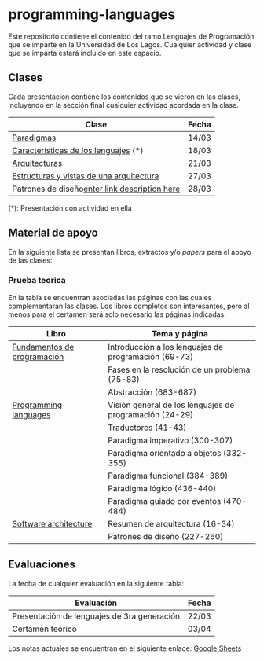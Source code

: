 # programming-languages
Este repositorio contiene el contenido del ramo Lenguajes de Programación que se imparte en la Universidad de Los Lagos. Cualquier actividad y clase que se imparta estará incluido en este espacio.
## Clases
Cada presentacion contiene los contenidos que se vieron en las clases, incluyendo en la sección final cualquier actividad acordada en la clase.

|Clase  |Fecha |
|--|--|
|[Paradigmas](https://drive.google.com/open?id=1Cy_Qh1NQp0Bd3MICATrbR9gr16nzH45uuzov8iE6JQ0) |14/03 |
|[Características de los lenguajes](https://drive.google.com/open?id=1Qd-TpnTqOjXbMPUcaXe8pdV1SWUwG-94XZTj1ENcwdY) (*)|18/03  |
|[Arquitecturas](https://drive.google.com/open?id=1BYzFQf6ryKZh2M4GXiDeiOvZ-VIReI4nwEXl2EW0GvM)|21/03|
|[Estructuras y vistas de una arquitectura](https://drive.google.com/open?id=1IxaWEuzx2lAKWlTJ09tTuptbSsZ3HVo6XhjcEuNQgoo)|27/03|
|Patrones de diseño[enter link description here](https://drive.google.com/open?id=1b2hqlGvrtrz3gN4s7grU4YYaXOA7Zl20f6WAIz4mNEc)|28/03|

(*): Presentación con actividad en ella
## Material de apoyo
En la siguiente lista se presentan libros, extractos y/o *papers* para el apoyo de las clases:
### Prueba teorica 
En la tabla se encuentran asociadas las páginas con las cuales complementaran las clases. Los libros completos son interesantes, pero al menos para el certamen será solo necesario las páginas indicadas.

| Libro | Tema y página |
|--|--|
| [Fundamentos de programación](https://drive.google.com/open?id=1LWkQp3fYgu85ITHP4lENTxy96QFHTL_V) | Introducción a los lenguajes de programación (69-73) |
|  | Fases en la resolución de un problema (75-83) |
|  | Abstracción (683-687) |
| [Programming languages](https://drive.google.com/open?id=1Vryer3yL3wL_stWaMqLc_ps-yNeJcPlz) | Visión general de los lenguajes de programación (24-29) |
|  | Traductores (41-43) |
|  | Paradigma imperativo (300-307) |
|  | Paradigma orientado a objetos (332-355) |
|  | Paradigma funcional (384-389) |
|  | Paradigma lógico (436-440) |
|  | Paradigma guiado por eventos (470-484) |
| [Software architecture](https://drive.google.com/open?id=1occsS8pJk2oW0mJTK_ZC1X19MjAWidLN) | Resumen de arquitectura (16-34) |
|  | Patrones de diseño (227-260) |

## Evaluaciones
La fecha de cualquier evaluación en la siguiente tabla:

|Evaluación  |Fecha  |
|--|--|
|Presentación de lenguajes de 3ra generación   |22/03 |
|Certamen teórico |03/04 |

Los notas actuales se encuentran en el siguiente enlace: [
Google Sheets](https://drive.google.com/open?id=1txo0mY3FapljO3uXGrI1Wce3FmH1ZqM9Idox0ArcanI)
<!--stackedit_data:
eyJoaXN0b3J5IjpbMTgwNzk1Mzc0NSwxMTM5OTQxMzY5LDg3OD
M0MjE2OCwtOTA4MjQzODY2LDE5MzQ2NTE2MzEsMTQ0NDgyMTAy
NV19
-->